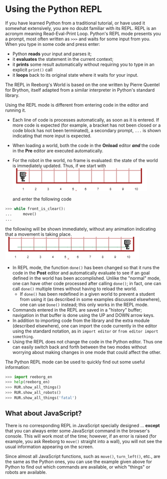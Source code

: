 # Using the Python REPL

If you have learned Python from a traditional tutorial, or have used it somewhat extensively, you are no doubt familiar with its REPL.   REPL is an acronym meaning Read-Eval-Print Loop.  Python's REPL mode presents you a prompt, most often written as `>>>` and waits for some input from you.  When you type in some code and press enter:

* Python **reads** your input and parses it;
* it **evaluates** the statement in the current context;
* it **prints** some result automatically without requiring you to type in an explicit `print()` call
* it **loops** back to its original state where it waits for your input.

The REPL in Reeborg's World is based on the one written by Pierre Quentel for Brython, itself adapted from a similar interpreter in Python's standard library.

Using the REPL mode is different from entering code in the editor and running it.

* Each line of code is processes automatically, as soon as it is entered.  If more code is expected \(for example, a bracket has not been closed or a code block has not been terminated\), a secondary prompt, `...` is shown indicating that more input is expected.
* When loading a world, both the code in the **Onload** editor _**and**_ the code in the **Pre** editor are executed automatically.
* For the robot in the world, no frame is evaluated: the state of the world is immediately updated.  Thus, if we start with ![](/assets/repl_world1.png)

  and enter the following code

```py
>>> while front_is_clear():
...     move()
...
```

the following will be shown immediately, without any animation indicating that a movement is taking place.![](/assets/repl_world2.png)

* In REPL mode, the function `done()` has been changed so that it runs the code in the **Post** editor and automatically evaluate to see if an goal defined in the world has been accomplished. Unlike the "normal" mode, one can have other code processed after calling `done()`; in fact, one can call `done()` multiple times without having to reload the world.
  * If `done()` has been redefined in a given world to prevent a student from using it \(as described in some examples discussed elsewhere\), one can use `Done()` instead; this only works in the REPL mode.
* Commands entered in the REPL are saved in a "history" buffer; navigation in that buffer is done using the UP and DOWN arrow keys.
* In addition to importing code from the library and the extra module \(described elsewhere\), one can import the code currently in the editor using the standard notation, as in `import editor` or `from editor import something`.
* Using the REPL does not change the code in the Python editor. Thus one can easily switch back and forth between the two modes without worrying about making changes in one mode that could affect the other.

The Python REPL mode can be used to quickly find out some useful information:

```py
>>> import reeborg_en
>>> help(reeborg_en)
>>> RUR.show_all_things()
>>> RUR.show_all_robots()
>>> RUR.show_all_things('fatal')
```

## What about JavaScript?

There is no corresponding REPL in JavaScript specially designed  ... **except** that you can always enter some JavaScript command in the browser's console.  This will work most of the time; however, if an error is raised \(for example, you ask Reeborg to `move()` straight into a wall\), you will not see the usual information appearing on the screen.

Since almost all JavaScript functions, such as `move()`, `turn_left()`, etc., are the same as the Python ones, you can use the example given above for Python to find out which commands are available, or which "things" or robots are available.

